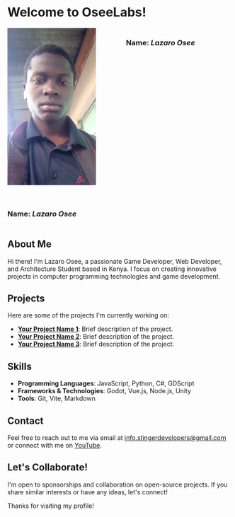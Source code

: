 # Welcome to OseeLabs!

<div class="details" style="
display: grid; 
grid-template-columns: 1fr 1fr;
gap: 2rem;
">
<img src="images/profile.png" alt="OseeLabs Logo" width="200"/>
<h3>Name: <span style="
font-style: italic;
">Lazaro Osee</span>
</h3>
<h3>Name: <span style="
font-style: italic;
">Lazaro Osee</span>
</h3>
</div>

## About Me
Hi there! I'm Lazaro Osee, a passionate Game Developer, Web Developer, and Architecture Student based in Kenya. I focus on creating innovative projects in computer programming technologies and game development.

## Projects
Here are some of the projects I'm currently working on:

- **[Your Project Name 1](link-to-your-project-1)**: Brief description of the project.
- **[Your Project Name 2](link-to-your-project-2)**: Brief description of the project.
- **[Your Project Name 3](link-to-your-project-3)**: Brief description of the project.

## Skills
- **Programming Languages**: JavaScript, Python, C#, GDScript
- **Frameworks & Technologies**: Godot, Vue.js, Node.js, Unity 
- **Tools**: Git, Vite, Markdown

## Contact
Feel free to reach out to me via email at [info.stingerdevelopers@gmail.com](mailto:info.stingerdevelopers@gmail.com) or connect with me on [YouTube](https://www.youtube.com/@lazosee).

## Let's Collaborate!
I'm open to sponsorships and collaboration on open-source projects. If you share similar interests or have any ideas, let's connect!

Thanks for visiting my profile!

